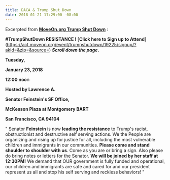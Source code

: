 ```yaml
---
title: DACA & Trump Shut Down
date: 2018-01-21 17:29:00 -08:00
---
```


Excerpted from [**MoveOn.org Trump Shut Down**](https://act.moveon.org/event/trumpshutdown/search/) : 

**#TrumpShutDown RESISTANCE !**  [**Click here to Sign up to Attend**]
(https://act.moveon.org/event/trumpshutdown/19225/signup/?akid=&zip=&source=)  ***Scroll down the page*.**

**Tuesday**, 

**January 23, 2018**
 
**12:00 noo**n

**Hosted by Lawrence A.**

**Senator Feinstein's SF Office,**
 
**McKesson Plaza at Montgomery BART**

**San Francisco, CA 94104**

"  Senator **Feinstein** is now **leading the resistance** to Trump's racist, obstructionist and destructive self serving actions. We the People are organizing and rising up for justice for all, including the most vulnerable children and immigrants in our communities. **Please come and stand shoulder to shoulder with us**. Come as you are or bring a sign. Also please do bring notes or letters for the Senator. **We will be joined by her staff at 12:30PM!** We demand that OUR government is fully funded and operational, our children and immigrants are safe and cared for and our president represent us all and stop his self serving and reckless behaviors! "